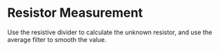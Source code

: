 # Resistor Measurement
Use the resistive divider to calculate the unknown resistor, and use the average filter to smooth the value.

